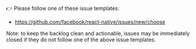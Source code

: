 👉 Please follow one of these issue templates:
- https://github.com/facebook/react-native/issues/new/choose

Note: to keep the backlog clean and actionable, issues may be immediately closed if they do not follow one of the above issue templates.
